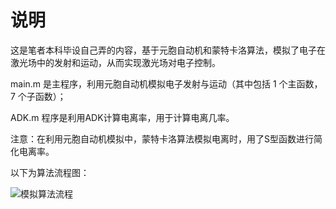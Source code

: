 # 说明
这是笔者本科毕设自己弄的内容，基于元胞自动机和蒙特卡洛算法，模拟了电子在激光场中的发射和运动，从而实现激光场对电子控制。

main.m 是主程序，利用元胞自动机模拟电子发射与运动（其中包括 1 个主函数，7 个子函数）；

ADK.m 程序是利用ADK计算电离率，用于计算电离几率。

注意：在利用元胞自动机模拟中，蒙特卡洛算法模拟电离时，用了S型函数进行简化电离率。

以下为算法流程图：

![模拟算法流程](https://user-images.githubusercontent.com/61829316/221506837-01777046-6fe8-4f06-8d6e-eb019f9cf0b0.png)
